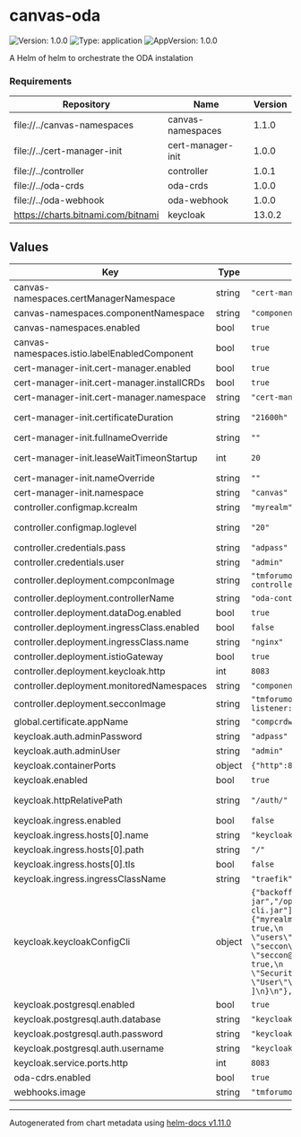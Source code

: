 # canvas-oda

![Version: 1.0.0](https://img.shields.io/badge/Version-1.0.0-informational?style=flat-square) ![Type: application](https://img.shields.io/badge/Type-application-informational?style=flat-square) ![AppVersion: 1.0.0](https://img.shields.io/badge/AppVersion-1.0.0-informational?style=flat-square)

A Helm of helm to orchestrate the ODA instalation

### Requirements

| Repository | Name | Version |
|------------|------|---------|
| file://../canvas-namespaces | canvas-namespaces | 1.1.0 |
| file://../cert-manager-init | cert-manager-init | 1.0.0 |
| file://../controller | controller | 1.0.1 |
| file://../oda-crds | oda-crds | 1.0.0 |
| file://../oda-webhook | oda-webhook | 1.0.0 |
| https://charts.bitnami.com/bitnami | keycloak | 13.0.2 |

## Values

| Key | Type | Default | Description |
|-----|------|---------|-------------|
| canvas-namespaces.certManagerNamespace | string | `"cert-manager"` |  |
| canvas-namespaces.componentNamespace | string | `"components"` |  |
| canvas-namespaces.enabled | bool | `true` |    |
| canvas-namespaces.istio.labelEnabledComponent | bool | `true` | Add Istion instrumentation label to the components namespace |
| cert-manager-init.cert-manager.enabled | bool | `true` |  |
| cert-manager-init.cert-manager.installCRDs | bool | `true` |  |
| cert-manager-init.cert-manager.namespace | string | `"cert-manager"` |  |
| cert-manager-init.certificateDuration | string | `"21600h"` | Duration of the certificates generate for the webhook in hours | |
| cert-manager-init.fullnameOverride | string | `""` |  |
| cert-manager-init.leaseWaitTimeonStartup | int | `20` | Time to wait CertManager to be ready to prevent issuer creation errors |
| cert-manager-init.nameOverride | string | `""` |  |
| cert-manager-init.namespace | string | `"canvas"` |  |
| controller.configmap.kcrealm | string | `"myrealm"` |  |
| controller.configmap.loglevel | string | `"20"` | Log level [python] (https://docs.python.org/3/library/logging.html |
| controller.credentials.pass | string | `"adpass"` |  |
| controller.credentials.user | string | `"admin"` |  |
| controller.deployment.compconImage | string | `"tmforumodacanvas/component-istio-controller:0.2.6"` |  |
| controller.deployment.controllerName | string | `"oda-controller-ingress"` |  |
| controller.deployment.dataDog.enabled | bool | `true` |  |
| controller.deployment.ingressClass.enabled | bool | `false` |  |
| controller.deployment.ingressClass.name | string | `"nginx"` |  |
| controller.deployment.istioGateway | bool | `true` |  |
| controller.deployment.keycloak.http | int | `8083` |  |
| controller.deployment.monitoredNamespaces | string | `"components"` |  |
| controller.deployment.secconImage | string | `"tmforumodacanvas/security-listener:0.6.0"` |  |
| global.certificate.appName | string | `"compcrdwebhook"` | Name of the certificate and webhook | |
| keycloak.auth.adminPassword | string | `"adpass"` |  |
| keycloak.auth.adminUser | string | `"admin"` |  |
| keycloak.containerPorts | object | `{"http":8083}` | Keycloak HTTP container port |
| keycloak.enabled | bool | `true` |  |
| keycloak.httpRelativePath | string | `"/auth/"` | Since keycloak 17+, default to / but the controllers work with older versions |
| keycloak.ingress.enabled | bool | `false` |  |
| keycloak.ingress.hosts[0].name | string | `"keycloak.local"` |  |
| keycloak.ingress.hosts[0].path | string | `"/"` |  |
| keycloak.ingress.hosts[0].tls | bool | `false` |  |
| keycloak.ingress.ingressClassName | string | `"traefik"` |  |
| keycloak.keycloakConfigCli | object | `{"backoffLimit":1,"command":["java","-jar","/opt/keycloak-config-cli.jar"],"configuration":{"myrealm.json":"{\n  \"enabled\": true,\n  \"realm\": \"myrealm\",\n  \"users\": [\n    {\n    \"username\": \"seccon\",\n    \"email\": \"seccon@oda.io\",\n    \"enabled\": true,\n    \"firstName\": \"Security\",\n    \"lastName\": \"User\"\n    }\n   ]\n}\n"},"enabled":true}` | Create a myrealm realm with a seccon user |
| keycloak.postgresql.enabled | bool | `true` |  |
| keycloak.postgresql.auth.database | string | `"keycloak"` |  |
| keycloak.postgresql.auth.password | string | `"keycloakdbuser"` |  |
| keycloak.postgresql.auth.username | string | `"keycloak"` |  |
| keycloak.service.ports.http | int | `8083` |  |
| oda-cdrs.enabled | bool | `true` |  |
| webhooks.image | string | `"tmforumodacanvas/compcrdwebhook:0.5.1"` |  |

----------------------------------------------
Autogenerated from chart metadata using [helm-docs v1.11.0](https://github.com/norwoodj/helm-docs/releases/v1.11.0)
